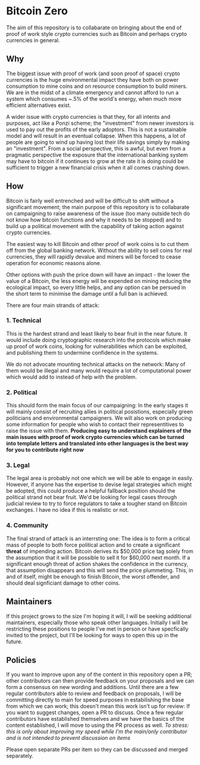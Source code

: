 # Bitcoin Zero

The aim of this repository is to collabarate on bringing about the end of proof of work style crypto currencies such as Bitcoin and perhaps crypto currencies in general.

## Why

The biggest issue with proof of work (and soon proof of space) crypto currencies is the huge environmental impact they have both on power consumption to mine coins and on resource consumption to build miners. We are in the midst of a climate emergency and cannot afford to run a system which consumes ~.5% of the world's energy, when much more efficient alternatives exist.

A wider issue with crypto currencies is that they, for all intents and purposes, act like a Ponzi scheme; the "investment" from newer investors is used to pay out the profits of the early adoptors. This is not a sustainable model and will result in an eventual collapse. When this happens, a lot of people are going to wind up having lost their life savings simply by making an "investment". From a social perspective, this is awful, but even from a pragmatic perspective the exposure that the international banking system may have to bitcoin if it continues to grow at the rate it is doing could be sufficient to trigger a new financial crisis when it all comes crashing down.

## How

Bitcoin is fairly well entrenched and will be difficult to shift without a significant movement; the main purpose of this repository is to collabarate on campaigning to raise awareness of the issue (too many outside tech do not know how bitcoin functions and why it needs to be stopped) and to build up a political movement with the capability of taking action against crypto currencies. 

The easiest way to kill Bitcoin and other proof of work coins is to cut them off from the global banking network. Without the ability to sell coins for real currencies, they will rapidly devalue and miners will be forced to cease operation for economic reasons alone. 

Other options with push the price down will have an impact - the lower the value of a Bitcoin, the less energy will be expended on mining reducing the ecological impact, so every little helps, and any option can be persued in the short term to minimise the damage until a full ban is achieved.

There are four main strands of attack:

### 1. Technical

This is the hardest strand and least likely to bear fruit in the near future. It would include doing cryptographic research into the protocols which make up proof of work coins, looking for vulnerabilities which can be exploited, and publishing them to undermine confidence in the systems. 

We do not advocate mounting technical attacks on the network: Many of them would be illegal and many would require a lot of computational power which would add to instead of help with the problem.

### 2. Political

This should form the main focus of our campaigning: In the early stages it will mainly consist of recruiting allies in political posistions, especially green politicians and environmental campaigners. We will also work on producing some information for people who wish to contact their representitives to raise the issue with them. **Producing easy to understand explainers of the main issues with proof of work crypto currencies which can be turned into template letters and translated into other languages is the best way for you to contribute right now**

### 3. Legal

The legal area is probably not one which we will be able to engage in easily. However, if anyone has the expertise to devise legal strategies which might be adopted, this could produce a helpful fallback position should the political strand not bear fruit. We'd be looking for legal cases through judicial review to try to force regulators to take a tougher stand on Bitcoin exchanges. I have no idea if this is realistic or not. 

### 4. Community

The final strand of attack is an interrsting one: The idea is to form a critical  mass of people to both force political action and to create a significant **threat** of impending action. Bitcoin derives its $50,000 price tag solely from the assumption that it will be possible to sell it for $60,000 next month. If a significant enough threat of action shakes the confidence in the currency, that assumption disappears and this will send the price plummeting. This, in and of itself, might be enough to finish Bitcoin, the worst offender, and should deal signficiant damage to other coins. 

## Maintainers

If this project grows to the size I'm hoping it will, I will be seeking additional maintainers, especially those who speak other languages. Initially I will be 
restricting these positions to people I've met in person or have specfically invited to the project, but I'll be looking for ways to open this up in the future.

## Policies

If you want to improve upon any of the content in this repository open a PR; other contributors can then provide feedback on your proposals and we can form a 
consensus on new wording and additions. Until there are a few regular contributors able to review and feedback on proposals, I will be committing directly to 
main for speed purposes in estabilishing the base from which we can work; this doesn't mean this work isn't up for review: If you want to suggest changes, open a PR to discuss. Once a few regular contributors have established themselves and we have the basics of the content established, I will move to using the PR process
as well. *To stress: this is only about improving my speed while I'm the main/only contributor and is not intended to prevent discussion on items*

Please open separate PRs per item so they can be discussed and merged separately. 
